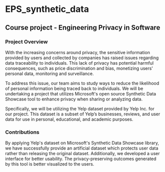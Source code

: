 # EPS_synthetic_data
## Course project - Engineering Privacy in Software
### Project Overview
With the increasing concerns around privacy, the sensitive information provided by users and collected by companies has raised issues regarding data traceability to individuals. This lack of privacy has potential harmful consequences, such as price discrimination and bias, monetizing users' personal data, monitoring and surveillance. 

To address this issue, our team aims to study ways to reduce the likelihood of personal information being traced back to individuals. We will be undertaking a project that utilizes Microsoft's open source Synthetic Data Showcase tool to enhance privacy when sharing or analyzing data. 

Specifically, we will be utilizing the Yelp dataset provided by Yelp Inc. for our project. This dataset is a subset of Yelp’s businesses, reviews, and user data for use in personal, educational, and academic purposes.

### Contributions
By applying Yelp's dataset on Microsoft's Synthetic Data Showcase library, we have successfully provide an artificial dataset which protects user data rather than releasing the original dataset. Additionally, we developed a user interface for better usability. The privacy-preserving outcomes generated by this tool is better visualized to the users. 



